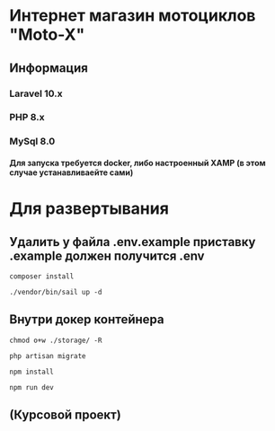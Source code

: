 # Интернет магазин мотоциклов "Moto-X"

## Информация

### Laravel 10.x

### PHP 8.x

### MySql 8.0

#### Для запуска требуется docker, либо настроенный XAMP (в этом случае устанавливаейте сами)

# Для развертывания
## Удалить у файла .env.example приставку .example должен получится .env

```
composer install
```

```
./vendor/bin/sail up -d
```

## Внутри докер контейнера

```
chmod o+w ./storage/ -R
```

```
php artisan migrate
```

```
npm install
```

```
npm run dev
```

## (Курсовой проект)
